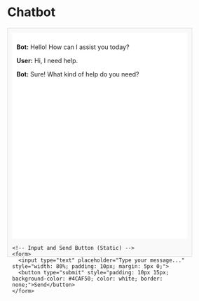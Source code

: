 <!DOCTYPE html>
<html lang="en">
<head>
  <meta charset="UTF-8">
  <meta name="viewport" content="width=device-width, initial-scale=1.0">
  <title>Simple Chatbot</title>
</head>
<body>

  <h1>Chatbot</h1>

  <div style="width: 400px; height: 500px; border: 1px solid #ddd; padding: 10px; background-color: #f9f9f9;">
    <div style="height: 450px; overflow-y: scroll; padding: 10px; background-color: #fff;">
      <!-- Chat messages will be shown here -->
      <p><strong>Bot:</strong> Hello! How can I assist you today?</p>
      <p><strong>User:</strong> Hi, I need help.</p>
      <p><strong>Bot:</strong> Sure! What kind of help do you need?</p>
    </div>

    <!-- Input and Send Button (Static) -->
    <form>
      <input type="text" placeholder="Type your message..." style="width: 80%; padding: 10px; margin: 5px 0;">
      <button type="submit" style="padding: 10px 15px; background-color: #4CAF50; color: white; border: none;">Send</button>
    </form>
  </div>

</body>
</html>
